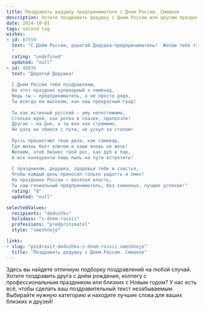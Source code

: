 ```yaml
---
title: Поздравить дедушку предпринимателя с Днем России. Смешное
description: Хотите поздравить дедушку с Днем России или другим праздником? Наш ИИ создаст незабываемое поздравление, а вы обязательно выделитесь среди других.  
date: 2024-10-01
tags: second tag
wishes:
- id: 87559
  text: "С Днём России, дорогой Дедушка-предприниматель!  Желаю тебе таких оборотов капитала, что даже Путин позавидует! Пусть твоя коммерческая жилка будет крепче, чем твоя любовь к даче, а прибыль растёт быстрее, чем цены на бензин!  С праздником!
  "
  rating: "undefined"
  updated: "null"
- id: 44936
  text: "Дорогой Дедушка!
  
  С Днем России тебя поздравляем,
  На этот праздник кулинарный х лимонад,
  Ведь ты — предприниматель, а не просто дядя,
  Ты всегда на высоком, как наш прекрасный град!
  
  Ты как истинный русский — уму непостижимо,
  Столько идей, как репка в сказке, проползло!
  Другие — на дне, а ты вон как стремимо,
  Ни разу не сбился с пути, не уснул за столом!
  
  Пусть процветают твои дела, как самовар,
  Где жизнь бьет ключом и каши вновь не жечь!
  Желаем, чтоб бизнес твой рос, как дуб в пар,
  А все конкуренты лишь пыль на пути встретить!
  
  С праздником, дедушка, здоровья тебе и счастья,
  Чтобы каждый день приносил только радость и смех!
  На празднике России — веселая власть,
  Ты наш гениальный предприниматель, без сомненья, лучших успехов!"
  rating: "0"
  updated: "null"

selectedValues:
  recipients: "dedushku"
  holidays: "s-dnem-rossii"
  professions: "predprinimatel"
  style: "smeshnoje"

links:
- slug: "pozdravit-dedushku-s-dnem-rossii-smeshnoje"
  title: "Поздравить дедушку с Днем России. Смешное"
---
```


Здесь вы найдете отличную подборку поздравлений на любой случай. 
Хотите поздравить друга с днём рождения, коллегу с профессиональным праздником или близких с Новым годом? У нас есть всё, чтобы сделать ваш поздравительный текст незабываемым. Выбирайте нужную категорию и находите лучшие слова для ваших близких и друзей!
